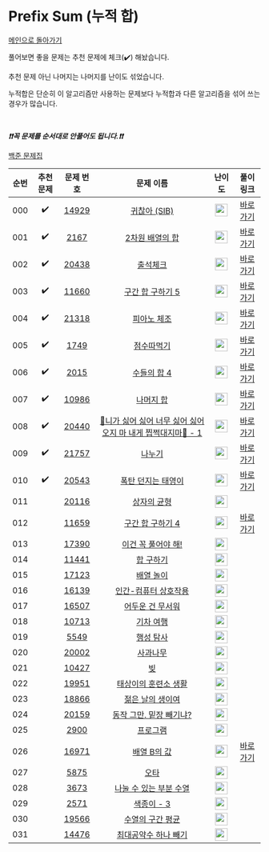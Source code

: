 # Prefix Sum (누적 합)

[메인으로 돌아가기](https://github.com/tony9402/baekjoon)

풀어보면 좋을 문제는 추천 문제에 체크(:heavy_check_mark:) 해놨습니다.

추천 문제 아닌 나머지는 나머지를 난이도 섞었습니다.

누적합은 단순히 이 알고리즘만 사용하는 문제보다 누적합과 다른 알고리즘을 섞어 쓰는 경우가 많습니다.

<br>

***❗️❗️꼭 문제를 순서대로 안풀어도 됩니다.❗️❗️***

[백준 문제집](https://www.acmicpc.net/workbook/view/7274)


|순번|추천 문제|문제 번호|문제 이름|난이도|풀이 링크|
|:--:|:--:|:--:|:--:|:--:|:--:|
|000|:heavy_check_mark:|<a href="https://www.acmicpc.net/problem/14929" target="_blank">14929</a>|<a href="https://www.acmicpc.net/problem/14929" target="_blank">귀찮아 (SIB)</a>|<img height="25px" width="25px" src="https://static.solved.ac/tier_small/6.svg"/>|<a href="./../../solution/prefix_sum/14929/main.py" target="_blank">바로 가기</a>|
|001|:heavy_check_mark:|<a href="https://www.acmicpc.net/problem/2167" target="_blank">2167</a>|<a href="https://www.acmicpc.net/problem/2167" target="_blank">2차원 배열의 합</a>|<img height="25px" width="25px" src="https://static.solved.ac/tier_small/6.svg"/>|<a href="./../../solution/prefix_sum/2167/main.py" target="_blank">바로 가기</a>|
|002|:heavy_check_mark:|<a href="https://www.acmicpc.net/problem/20438" target="_blank">20438</a>|<a href="https://www.acmicpc.net/problem/20438" target="_blank">출석체크</a>|<img height="25px" width="25px" src="https://static.solved.ac/tier_small/9.svg"/>|<a href="./../../solution/prefix_sum/20438/main.py" target="_blank">바로 가기</a>|
|003|:heavy_check_mark:|<a href="https://www.acmicpc.net/problem/11660" target="_blank">11660</a>|<a href="https://www.acmicpc.net/problem/11660" target="_blank">구간 합 구하기 5</a>|<img height="25px" width="25px" src="https://static.solved.ac/tier_small/10.svg"/>|<a href="./../../solution/prefix_sum/11660/main.py" target="_blank">바로 가기</a>|
|004|:heavy_check_mark:|<a href="https://www.acmicpc.net/problem/21318" target="_blank">21318</a>|<a href="https://www.acmicpc.net/problem/21318" target="_blank">피아노 체조</a>|<img height="25px" width="25px" src="https://static.solved.ac/tier_small/10.svg"/>|<a href="./../../solution/prefix_sum/21318/main.py" target="_blank">바로 가기</a>|
|005|:heavy_check_mark:|<a href="https://www.acmicpc.net/problem/1749" target="_blank">1749</a>|<a href="https://www.acmicpc.net/problem/1749" target="_blank">점수따먹기</a>|<img height="25px" width="25px" src="https://static.solved.ac/tier_small/12.svg"/>|<a href="./../../solution/prefix_sum/1749/main.py" target="_blank">바로 가기</a>|
|006|:heavy_check_mark:|<a href="https://www.acmicpc.net/problem/2015" target="_blank">2015</a>|<a href="https://www.acmicpc.net/problem/2015" target="_blank">수들의 합 4</a>|<img height="25px" width="25px" src="https://static.solved.ac/tier_small/12.svg"/>|<a href="./../../solution/prefix_sum/2015/main.py" target="_blank">바로 가기</a>|
|007|:heavy_check_mark:|<a href="https://www.acmicpc.net/problem/10986" target="_blank">10986</a>|<a href="https://www.acmicpc.net/problem/10986" target="_blank">나머지 합</a>|<img height="25px" width="25px" src="https://static.solved.ac/tier_small/13.svg"/>|<a href="./../../solution/prefix_sum/10986/main.py" target="_blank">바로 가기</a>|
|008|:heavy_check_mark:|<a href="https://www.acmicpc.net/problem/20440" target="_blank">20440</a>|<a href="https://www.acmicpc.net/problem/20440" target="_blank">🎵니가 싫어 싫어 너무 싫어 싫어 오지 마 내게 찝쩍대지마🎵 - 1</a>|<img height="25px" width="25px" src="https://static.solved.ac/tier_small/13.svg"/>|<a href="./../../solution/prefix_sum/20440/main.py" target="_blank">바로 가기</a>|
|009|:heavy_check_mark:|<a href="https://www.acmicpc.net/problem/21757" target="_blank">21757</a>|<a href="https://www.acmicpc.net/problem/21757" target="_blank">나누기</a>|<img height="25px" width="25px" src="https://static.solved.ac/tier_small/14.svg"/>|<a href="./../../solution/prefix_sum/21757/main.py" target="_blank">바로 가기</a>|
|010|:heavy_check_mark:|<a href="https://www.acmicpc.net/problem/20543" target="_blank">20543</a>|<a href="https://www.acmicpc.net/problem/20543" target="_blank">폭탄 던지는 태영이</a>|<img height="25px" width="25px" src="https://static.solved.ac/tier_small/15.svg"/>|<a href="./../../solution/prefix_sum/20543/main.py" target="_blank">바로 가기</a>|
|011||<a href="https://www.acmicpc.net/problem/20116" target="_blank">20116</a>|<a href="https://www.acmicpc.net/problem/20116" target="_blank">상자의 균형</a>|<img height="25px" width="25px" src="https://static.solved.ac/tier_small/8.svg"/>||
|012||<a href="https://www.acmicpc.net/problem/11659" target="_blank">11659</a>|<a href="https://www.acmicpc.net/problem/11659" target="_blank">구간 합 구하기 4</a>|<img height="25px" width="25px" src="https://static.solved.ac/tier_small/8.svg"/>|<a href="./../../solution/prefix_sum/11659/main.py" target="_blank">바로 가기</a>|
|013||<a href="https://www.acmicpc.net/problem/17390" target="_blank">17390</a>|<a href="https://www.acmicpc.net/problem/17390" target="_blank">이건 꼭 풀어야 해!</a>|<img height="25px" width="25px" src="https://static.solved.ac/tier_small/8.svg"/>||
|014||<a href="https://www.acmicpc.net/problem/11441" target="_blank">11441</a>|<a href="https://www.acmicpc.net/problem/11441" target="_blank">합 구하기</a>|<img height="25px" width="25px" src="https://static.solved.ac/tier_small/8.svg"/>||
|015||<a href="https://www.acmicpc.net/problem/17123" target="_blank">17123</a>|<a href="https://www.acmicpc.net/problem/17123" target="_blank">배열 놀이</a>|<img height="25px" width="25px" src="https://static.solved.ac/tier_small/9.svg"/>||
|016||<a href="https://www.acmicpc.net/problem/16139" target="_blank">16139</a>|<a href="https://www.acmicpc.net/problem/16139" target="_blank">인간-컴퓨터 상호작용</a>|<img height="25px" width="25px" src="https://static.solved.ac/tier_small/10.svg"/>||
|017||<a href="https://www.acmicpc.net/problem/16507" target="_blank">16507</a>|<a href="https://www.acmicpc.net/problem/16507" target="_blank">어두운 건 무서워</a>|<img height="25px" width="25px" src="https://static.solved.ac/tier_small/10.svg"/>||
|018||<a href="https://www.acmicpc.net/problem/10713" target="_blank">10713</a>|<a href="https://www.acmicpc.net/problem/10713" target="_blank">기차 여행</a>|<img height="25px" width="25px" src="https://static.solved.ac/tier_small/11.svg"/>||
|019||<a href="https://www.acmicpc.net/problem/5549" target="_blank">5549</a>|<a href="https://www.acmicpc.net/problem/5549" target="_blank">행성 탐사</a>|<img height="25px" width="25px" src="https://static.solved.ac/tier_small/11.svg"/>||
|020||<a href="https://www.acmicpc.net/problem/20002" target="_blank">20002</a>|<a href="https://www.acmicpc.net/problem/20002" target="_blank">사과나무</a>|<img height="25px" width="25px" src="https://static.solved.ac/tier_small/11.svg"/>||
|021||<a href="https://www.acmicpc.net/problem/10427" target="_blank">10427</a>|<a href="https://www.acmicpc.net/problem/10427" target="_blank">빚</a>|<img height="25px" width="25px" src="https://static.solved.ac/tier_small/11.svg"/>||
|022||<a href="https://www.acmicpc.net/problem/19951" target="_blank">19951</a>|<a href="https://www.acmicpc.net/problem/19951" target="_blank">태상이의 훈련소 생활</a>|<img height="25px" width="25px" src="https://static.solved.ac/tier_small/11.svg"/>||
|023||<a href="https://www.acmicpc.net/problem/18866" target="_blank">18866</a>|<a href="https://www.acmicpc.net/problem/18866" target="_blank">젊은 날의 생이여</a>|<img height="25px" width="25px" src="https://static.solved.ac/tier_small/12.svg"/>||
|024||<a href="https://www.acmicpc.net/problem/20159" target="_blank">20159</a>|<a href="https://www.acmicpc.net/problem/20159" target="_blank">동작 그만. 밑장 빼기냐?</a>|<img height="25px" width="25px" src="https://static.solved.ac/tier_small/12.svg"/>||
|025||<a href="https://www.acmicpc.net/problem/2900" target="_blank">2900</a>|<a href="https://www.acmicpc.net/problem/2900" target="_blank">프로그램</a>|<img height="25px" width="25px" src="https://static.solved.ac/tier_small/13.svg"/>||
|026||<a href="https://www.acmicpc.net/problem/16971" target="_blank">16971</a>|<a href="https://www.acmicpc.net/problem/16971" target="_blank">배열 B의 값</a>|<img height="25px" width="25px" src="https://static.solved.ac/tier_small/13.svg"/>|<a href="./../../solution/prefix_sum/16971/main.py" target="_blank">바로 가기</a>|
|027||<a href="https://www.acmicpc.net/problem/5875" target="_blank">5875</a>|<a href="https://www.acmicpc.net/problem/5875" target="_blank">오타</a>|<img height="25px" width="25px" src="https://static.solved.ac/tier_small/13.svg"/>||
|028||<a href="https://www.acmicpc.net/problem/3673" target="_blank">3673</a>|<a href="https://www.acmicpc.net/problem/3673" target="_blank">나눌 수 있는 부분 수열</a>|<img height="25px" width="25px" src="https://static.solved.ac/tier_small/13.svg"/>||
|029||<a href="https://www.acmicpc.net/problem/2571" target="_blank">2571</a>|<a href="https://www.acmicpc.net/problem/2571" target="_blank">색종이 - 3</a>|<img height="25px" width="25px" src="https://static.solved.ac/tier_small/13.svg"/>||
|030||<a href="https://www.acmicpc.net/problem/19566" target="_blank">19566</a>|<a href="https://www.acmicpc.net/problem/19566" target="_blank">수열의 구간 평균</a>|<img height="25px" width="25px" src="https://static.solved.ac/tier_small/14.svg"/>||
|031||<a href="https://www.acmicpc.net/problem/14476" target="_blank">14476</a>|<a href="https://www.acmicpc.net/problem/14476" target="_blank">최대공약수 하나 빼기</a>|<img height="25px" width="25px" src="https://static.solved.ac/tier_small/14.svg"/>||